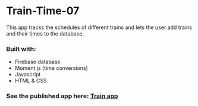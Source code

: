 # Train-Time-07
This app tracks the schedules of different trains and lets the user add trains and their times to the database.

### Built with:
* Firebase database
* Moment js (time conversions)
* Javascript
* HTML & CSS

### See the published app here: [Train app](https://elmather89.github.io/Train-Time-07/)